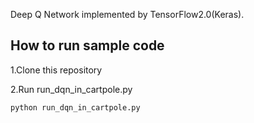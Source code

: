 Deep Q Network implemented by TensorFlow2.0(Keras).

## How to run sample code

1.Clone this repository

2.Run run_dqn_in_cartpole.py

```
python run_dqn_in_cartpole.py
```
